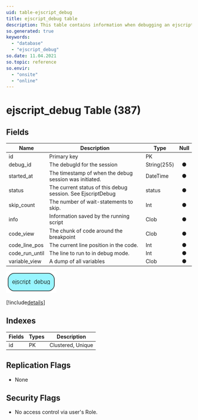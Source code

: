 ```yaml
---
uid: table-ejscript_debug
title: ejscript_debug table
description: This table contains information when debugging an ejscript
so.generated: true
keywords:
  - "database"
  - "ejscript_debug"
so.date: 11.04.2021
so.topic: reference
so.envir:
  - "onsite"
  - "online"
---
```


# ejscript\_debug Table (387)

## Fields

| Name | Description | Type | Null |
|------|-------------|------|:----:|
|id|Primary key|PK| |
|debug\_id|The debugId for the session|String(255)|&#x25CF;|
|started\_at|The timestamp of when the debug session was initiated.|DateTime|&#x25CF;|
|status|The current status of this debug session. See EjscriptDebug|status|&#x25CF;|
|skip\_count|The number of wait-statements to skip.|Int|&#x25CF;|
|info|Information saved by the running script|Clob|&#x25CF;|
|code\_view|The chunk of code around the breakpoint|Clob|&#x25CF;|
|code\_line\_pos|The current line position in the code.|Int|&#x25CF;|
|code\_run\_until|The line to run to in debug mode.|Int|&#x25CF;|
|variable\_view|A dump of all variables|Clob|&#x25CF;|


![ejscript_debug table relationship diagram](./media/ejscript_debug.png)

[!include[details](./includes/ejscript-debug.md)]

## Indexes

| Fields | Types | Description |
|--------|-------|-------------|
|id |PK |Clustered, Unique |

## Replication Flags

* None

## Security Flags

* No access control via user's Role.

